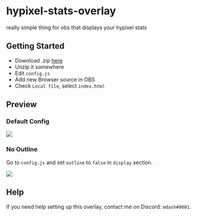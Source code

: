 # hypixel-stats-overlay

really simple thing for obs that displays your hypixel stats

## Getting Started

- Download .zip [here](https://github.com/mdashlw/hypixel-stats-overlay/archive/master.zip)
- Unzip it somewhere
- Edit `config.js`
- Add new Browser source in OBS
- Check `Local file`, select `index.html`

## Preview

### Default Config

![](https://cdn.discordapp.com/attachments/766308819839483934/767626597540298762/unknown.png)

### No Outline

Go to `config.js` and set `outline` to `false` in `display` section.

![](https://cdn.discordapp.com/attachments/766308819839483934/767626726997098496/unknown.png)

## Help

If you need help setting up this overlay, contact me on Discord: `mdash#0001`.
